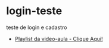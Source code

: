 # login-teste
 teste de login e cadastro
* [Playlist da video-aula - Clique Aqui!](https://youtube.com/playlist?list=PLYGFJHWj9BYq5zosbRaY7XM5vM0ISLkWS)
